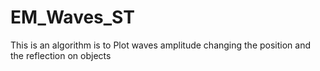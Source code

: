 # EM_Waves_ST
This is an algorithm is to Plot waves amplitude changing the position and the reflection on objects 
